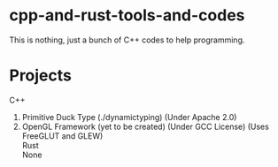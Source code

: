 # cpp-and-rust-tools-and-codes
This is nothing, just a bunch of C++ codes to help programming.  
# Projects  
C++
1. Primitive Duck Type (./dynamictyping) (Under Apache 2.0)  
2. OpenGL Framework (yet to be created) (Under GCC License) (Uses FreeGLUT and GLEW)  
Rust  
None
